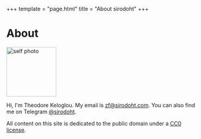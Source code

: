 +++
template = "page.html"
title = "About sirodoht"
+++

# About

<img src="/img/self.jpg" height="130" alt="self photo" class="photo">

Hi, I'm Theodore Keloglou. My email is [zf@sirodoht.com](mailto:zf@sirodoht.com).
You can also find me on Telegram [@sirodoht](https://t.me/sirodoht).

All content on this site is dedicated to the public domain under a [CC0 license](https://creativecommons.org/publicdomain/zero/1.0/).
